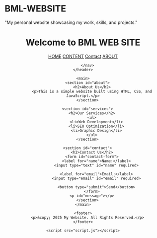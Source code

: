 # BML-WEBSITE
"My personal website showcasing my work, skills, and projects."
<!DOCTYPE html>
<html lang="en">
<head>
    <meta charset="UTF-8">
    <meta name="viewport" content="width=device-width, initial-scale=1.0">
    <title>BML WEBSITE</title>
    <link rel="stylesheet" href="style.css">
</head>
<body>
    <header>
        <h1>Welcome to BML WEB SITE</h1>
        <nav>
            <a href="#HOME">HOME</a>
            <a href="#CONTENT">CONTENT</a>
            <a href="#contact">Contact</a>
            <a href="#ABOUT">ABOUT</a>
          
        </nav>
    </header>

    <main>
        <section id="about">
            <h2>About Us</h2>
            <p>This is a simple website built using HTML, CSS, and JavaScript.</p>
        </section>

        <section id="services">
            <h2>Our Services</h2>
            <ul>
                <li>Web Development</li>
                <li>SEO Optimization</li>
                <li>Graphic Design</li>
            </ul>
        </section>

        <section id="contact">
            <h2>Contact Us</h2>
            <form id="contact-form">
                <label for="name">Name:</label>
                <input type="text" id="name" required>

                <label for="email">Email:</label>
                <input type="email" id="email" required>

                <button type="submit">Send</button>
            </form>
            <p id="message"></p>
        </section>
    </main>

    <footer>
        <p>&copy; 2025 My Website. All Rights Reserved.</p>
    </footer>

    <script src="script.js"></script>
</body>
</html>
